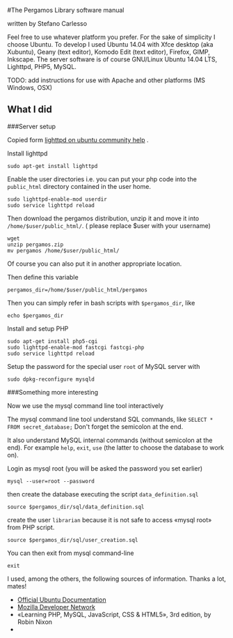 #The Pergamos Library software manual

written by Stefano Carlesso

Feel free to use whatever platform you prefer. For the sake of simplicity I
choose Ubuntu. To develop I used Ubuntu 14.04 with Xfce desktop (aka Xubuntu),
Geany (text editor), Komodo Edit (text editor), Firefox, GIMP, Inkscape. The
server software is of course GNU/Linux Ubuntu 14.04 LTS,  Lighttpd, PHP5, MySQL.

TODO: add instructions for use with Apache and other platforms (MS Windows, OSX)

## What I did

###Server setup

Copied form
[lighttpd on ubuntu community help](https://help.ubuntu.com/community/lighttpd) . 

Install lighttpd

	sudo apt-get install lighttpd

Enable the user directories i.e. you can put your php code into the  `public_html`
directory contained in the user home.

	sudo lighttpd-enable-mod userdir
	sudo service lighttpd reload

Then download the pergamos distribution, unzip it and move it
into `/home/$user/public_html/`. ( please replace $user with your username)

	wget 
	unzip pergamos.zip
	mv pergamos /home/$user/public_html/

Of course you can also put it in another appropriate location.

Then define this variable

	pergamos_dir=/home/$user/public_html/pergamos

Then you can simply refer in bash scripts with `$pergamos_dir`, like

	echo $pergamos_dir

Install and setup PHP

	sudo apt-get install php5-cgi
	sudo lighttpd-enable-mod fastcgi fastcgi-php
	sudo service lighttpd reload

Setup the password for the special user `root` of MySQL server with

	sudo dpkg-reconfigure mysqld



###Something more interesting

Now we use the mysql command line tool interactively

The mysql command line tool understand SQL commands, like 
`SELECT * FROM secret_database;` Don't forget the semicolon at the end.

It also understand MySQL internal commands (without semicolon at the end). For
example `help`, `exit`, `use` (the latter to choose the database to work on).
	
Login as mysql root (you will be asked the password you set earlier)

	mysql --user=root --password

then create the database executing the script `data_definition.sql`

	source $pergamos_dir/sql/data_definition.sql

create the user `librarian` because it is not safe to access «mysql root» from
PHP script.

	source $pergamos_dir/sql/user_creation.sql

You can then exit from mysql command-line

	exit



I used, among the others,  the following sources of information. Thanks a lot,
mates!

+ [Official Ubuntu Documentation](https://help.ubuntu.com/)
+ [Mozilla Developer Network](https://developer.mozilla.org/en-US/)
+ «Learning PHP, MySQL, JavaScript, CSS & HTML5», 3rd edition,  by Robin Nixon
+ 

